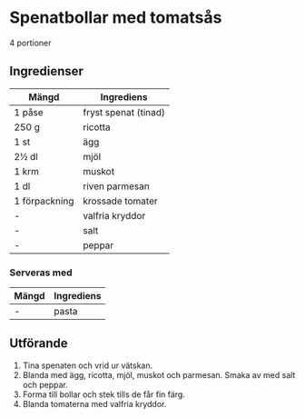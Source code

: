 # Spenatbollar med tomatsås
4 portioner
## Ingredienser

Mängd|Ingrediens
------------ | -------------
1 påse|fryst spenat (tinad)
250 g|ricotta
1 st|ägg
2½ dl|mjöl
1 krm|muskot
1 dl|riven parmesan
1 förpackning|krossade tomater
\-|valfria kryddor
\-|salt
\-|peppar


### Serveras med

Mängd| Ingrediens
------------ | -------------
\-|pasta

## Utförande
1. Tina spenaten och vrid ur vätskan.
2. Blanda med ägg, ricotta, mjöl, muskot och parmesan. Smaka av med salt och peppar.
3. Forma till bollar och stek tills de får fin färg.
4. Blanda tomaterna med valfria kryddor.




